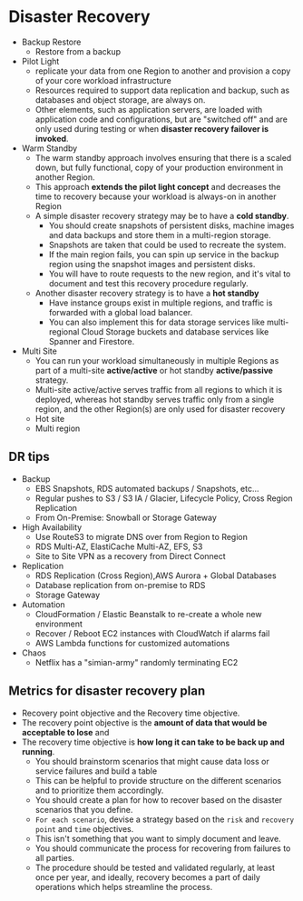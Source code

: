 # Disaster Recovery
- Backup Restore
  - Restore from a backup
- Pilot Light
  - replicate your data from one Region to another and provision a copy of your core workload infrastructure
  - Resources required to support data replication and backup, such as databases and object storage, are always on.
  - Other elements, such as application servers, are loaded with application code and configurations, but are "switched off" and are only used during testing or when **disaster recovery failover is invoked**.
- Warm Standby
  - The warm standby approach involves ensuring that there is a scaled down, but fully functional, copy of your production environment in another Region. 
  - This approach **extends the pilot light concept** and decreases the time to recovery because your workload is always-on in another Region
  - A simple disaster recovery strategy may be to have a **cold standby**.
    - You should create snapshots of persistent disks, machine images and data backups and store them in a multi-region storage.
    - Snapshots are taken that could be used to recreate the system.
    - If the main region fails, you can spin up service in the backup region using the snapshot images and persistent disks.
    - You will have to route requests to the new region, and it's vital to document and test this recovery procedure regularly.
  - Another disaster recovery strategy is to have a **hot standby**
    - Have instance groups exist in multiple regions, and traffic is forwarded with a global load balancer.
    - You can also implement this for data storage services like multi-regional Cloud Storage buckets and database services like Spanner and Firestore.
- Multi Site		
  - You can run your workload simultaneously in multiple Regions as part of a multi-site **active/active** or hot standby **active/passive** strategy.
  - Multi-site active/active serves traffic from all regions to which it is deployed, whereas hot standby serves traffic only from a single region, and the other Region(s) are only used for disaster recovery
   - Hot site
   - Multi region

## DR tips
- Backup
  - EBS Snapshots, RDS automated backups / Snapshots, etc... 
  - Regular pushes to S3 / S3 IA / Glacier, Lifecycle Policy, Cross Region Replication 
  - From On-Premise: Snowball or Storage Gateway
- High Availability
  -  Use RouteS3 to migrate DNS over from Region to Region
  -  RDS Multi-AZ, ElastiCache Multi-AZ, EFS, S3
  -  Site to Site VPN as a recovery from Direct Connect
- Replication
  - RDS Replication (Cross Region),AWS Aurora + Global Databases
  - Database replication from on-premise to RDS 
  - Storage Gateway
- Automation
  - CloudFormation / Elastic Beanstalk to re-create a whole new environment
  - Recover / Reboot EC2 instances with CloudWatch if alarms fail
  - AWS Lambda functions for customized automations 
- Chaos
  - Netflix has a "simian-army" randomly terminating EC2 

## Metrics for disaster recovery plan
- Recovery point objective and the Recovery time objective.
- The recovery point objective is the **amount of data that would be acceptable to lose** and
- The recovery time objective is **how long it can take to be back up and running**.
  - You should brainstorm scenarios that might cause data loss or service failures and build a table
  - This can be helpful to provide structure on the different scenarios and to prioritize them accordingly.
  - You should create a plan for how to recover based on the disaster scenarios that you define.
  - `For each scenario`, devise a strategy based on the `risk` and `recovery point` and `time` objectives.
  - This isn't something that you want to simply document and leave.
  - You should communicate the process for recovering from failures to all parties.
  - The procedure should be tested and validated regularly, at least once per year, and ideally, recovery becomes a part of daily operations which helps streamline the process.
